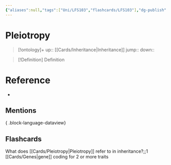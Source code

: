 ```yaml
---
{"aliases":null,"tags":["Uni/LFS103","flashcards/LFS103"],"dg-publish":true,"permalink":"/cards/pleiotropy/","dgPassFrontmatter":true}
---
```


# Pleiotropy

> [!ontology]+
> up:: [[Cards/Inheritance\|Inheritance]]
> jump:: 
> down:: 

> [!Definition] Definition

# Reference

- 

## Mentions


{ .block-language-dataview}

## Flashcards

What does [[Cards/Pleiotropy\|Pleiotropy]] refer to in inheritance?;;1 [[Cards/Genes\|gene]] coding for 2 or more traits
<!--SR:!2024-05-12,6,150-->

